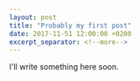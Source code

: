 ```yaml
---
layout: post
title: "Probably my first post"
date: 2017-11-51 12:00:00 +0200
excerpt_separator: <!--more-->
---
```


I'll write something here soon.